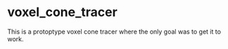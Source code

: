 # voxel_cone_tracer
This is a protoptype voxel cone tracer where the only goal was to get it to work.
